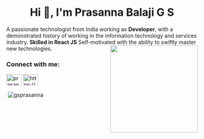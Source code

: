<h1 align="center">Hi 👋, I'm Prasanna Balaji G S</h1>

A passionate technologist from India working as **Developer**,  with a demonstrated history of working in the information technology and services industry. **Skilled in React JS** Self-motivated with the ability to swiftly master new technologies.
<img align='right' src="https://media.giphy.com/media/M9gbBd9nbDrOTu1Mqx/giphy.gif" width="230">

<!-- - 👨‍💻 All of my hands-on projects are available at [https://gsprasanna.github.io/Portfolio](https://gsprasanna.github.io/Portfolio) -->

<h3 align="left">Connect with me:</h3>

<p align="left">
<a href="https://twitter.com/prasanna_gs_" target="blank"><img align="center" src="https://cdn.jsdelivr.net/npm/simple-icons@3.0.1/icons/twitter.svg" alt="prasanna_gs_" height="30" width="40" /></a>
<a href="https://linkedin.com/in/https://www.linkedin.com/in/prasanna-balaji-gs/" target="blank"><img align="center" src="https://cdn.jsdelivr.net/npm/simple-icons@3.0.1/icons/linkedin.svg" alt="https://www.linkedin.com/in/prasanna-balaji-gs/" height="30" width="40" /></a>
</p>

<!-- <h3 align="left">Languages and Tools:</h3>
<p align="left"> <a href="https://angular.io" target="_blank"> <img src="https://devicons.github.io/devicon/devicon.git/icons/angularjs/angularjs-original.svg" alt="angularjs" width="40" height="40"/> </a> <a href="https://www.w3schools.com/css/" target="_blank"> <img src="https://devicons.github.io/devicon/devicon.git/icons/css3/css3-original-wordmark.svg" alt="css3" width="40" height="40"/> </a> <a href="https://expressjs.com" target="_blank"> <img src="https://devicons.github.io/devicon/devicon.git/icons/express/express-original-wordmark.svg" alt="express" width="40" height="40"/> </a> <a href="https://www.w3.org/html/" target="_blank"> <img src="https://devicons.github.io/devicon/devicon.git/icons/html5/html5-original-wordmark.svg" alt="html5" width="40" height="40"/> </a> <a href="https://developer.mozilla.org/en-US/docs/Web/JavaScript" target="_blank"> <img src="https://devicons.github.io/devicon/devicon.git/icons/javascript/javascript-original.svg" alt="javascript" width="40" height="40"/> </a> <a href="https://www.jenkins.io" target="_blank"> <img src="https://www.vectorlogo.zone/logos/jenkins/jenkins-icon.svg" alt="jenkins" width="40" height="40"/> </a> <a href="https://www.mongodb.com/" target="_blank"> <img src="https://devicons.github.io/devicon/devicon.git/icons/mongodb/mongodb-original-wordmark.svg" alt="mongodb" width="40" height="40"/> </a> <a href="https://www.postgresql.org" target="_blank"> <img src="https://devicons.github.io/devicon/devicon.git/icons/postgresql/postgresql-original-wordmark.svg" alt="postgresql" width="40" height="40"/> </a> <a href="https://reactjs.org/" target="_blank"> <img src="https://devicons.github.io/devicon/devicon.git/icons/react/react-original-wordmark.svg" alt="react" width="40" height="40"/> </a> <a href="https://reactnative.dev/" target="_blank"> <img src="https://reactnative.dev/img/header_logo.svg" alt="reactnative" width="40" height="40"/> </a> <a href="https://webpack.js.org" target="_blank"> <img src="https://devicons.github.io/devicon/devicon.git/icons/webpack/webpack-original.svg" alt="webpack" width="40" height="40"/> </a> </p> -->

<p>&nbsp;<img align="center" src="https://github-readme-stats.vercel.app/api?username=gsprasanna&show_icons=true&theme=radical&locale=en" alt="gsprasanna" /></p>


<!-- <p align="left"> <a href="https://github.com/ryo-ma/github-profile-trophy"><img src="https://github-profile-trophy.vercel.app/?username=gsprasanna" alt="gsprasanna" /></a> </p> -->
